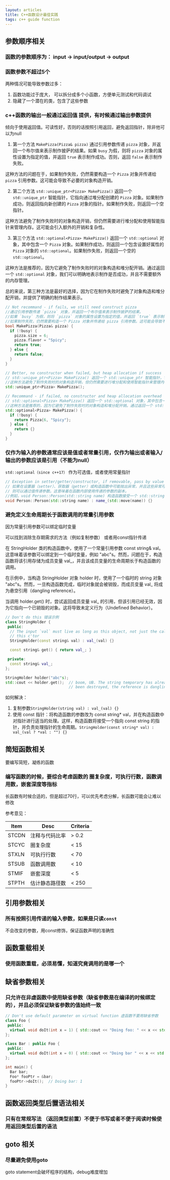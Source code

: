 ```yaml
---
layout: articles
title: C++函数设计最佳实践
tags: c++ guide function
---
```



## 参数顺序相关

### 函数的参数顺序为： input ->  input/output -> output


### 函数参数不超过5个

两种情况可能导致参数过多：
1. 函数功能过于庞大， 可以拆分成多个小函数，方便单元测试和代码调试
2. 隐藏了一个潜在的类，包含了这些参数


### c++函数的输出一般通过返回值 提供，有时候通过输出参数提供

倾向于使用返回值。可读性好，否则的话按照引用返回，避免返回指针，除非他可以为null



1. 第一个方法 `MakePizza(Pizza& pizza)` 通过引用参数传递 `pizza` 对象，并返回一个布尔值来表示制作披萨的结果。如果 `busy` 为假，则将 `pizza` 对象的属性设置为指定的值，并返回 `true` 表示制作成功。否则，返回 `false` 表示制作失败。

这种方法的问题在于，如果制作失败，仍然需要构造一个 `Pizza` 对象并传递给 `pizza` 引用参数。这可能会导致不必要的对象构造开销。

2. 第二个方法 `std::unique_ptr<Pizza> MakePizza()` 返回一个 `std::unique_ptr` 智能指针，它指向通过堆分配创建的 `Pizza` 对象。如果制作成功，则返回指向新创建的 `Pizza` 对象的指针。如果制作失败，则返回一个空指针。

这种方法避免了制作失败时的对象构造开销，但仍然需要进行堆分配和使用智能指针来管理内存。这可能会引入额外的开销和复杂性。

3. 第三个方法 `std::optional<Pizza> MakePizza()` 返回一个 `std::optional` 对象，其中包含一个 `Pizza` 对象。如果制作成功，则返回一个包含设置好属性的 `Pizza` 对象的 `std::optional`。如果制作失败，则返回一个空的 `std::optional`。

这种方法是推荐的，因为它避免了制作失败时的对象构造和堆分配开销。通过返回一个 `std::optional` 对象，我们可以明确地表示制作是否成功，并且不需要额外的内存管理。

总的来说，第三种方法是最好的选择，因为它在制作失败时避免了对象构造和堆分配开销，并提供了明确的制作结果表示。

```C++
// Not recommand - if fails, we still need construct pizza
//通过引用参数传递 `pizza` 对象，并返回一个布尔值来表示制作披萨的结果。
//如果 `busy` 为假，则将 `pizza` 对象的属性设置为指定的值，并返回 `true` 表示制作成功。否则，返回 `false` 表示制作失败。
//如果制作失败，仍然需要构造一个 Pizza 对象并传递给 pizza 引用参数。这可能会导致不必要的对象构造开销。
bool MakePizza(Pizza& pizza) {
  if (!busy) {
    pizza.size = 6;
    pizza.flavor = "Spicy";
    return true;
  } else {
    return false;
  }
}

// Better, no constructor when failed, but heap allocation if success
// std::unique_ptr<Pizza> MakePizza() 返回一个 std::unique_ptr 智能指针，它指向通过堆分配创建的 Pizza 对象。如果制作成功，则返回指向新创建的 Pizza 对象的指针。如果制作失败，则返回一个空指针。
//这种方法避免了制作失败时的对象构造开销，但仍然需要进行堆分配和使用智能指针来管理内存。这可能会引入额外的开销和复杂性。
std::unique_ptr<Pizza> MakePizza();

// Recommand - if failed, no constructor and heap allocation overhead
// std::optional<Pizza> MakePizza() 返回一个 std::optional 对象，其中包含一个 Pizza 对象。如果制作成功，则返回一个包含设置好属性的 Pizza 对象的 std::optional。如果制作失败，则返回一个空的 std::optional。
//这种方法是推荐的，因为它避免了制作失败时的对象构造和堆分配开销。通过返回一个 std::optional 对象，我们可以明确地表示制作是否成功，并且不需要额外的内存管理。
std::optional<Pizza> MakePizza() {
  if (!busy) {
    return Pizza{6, "Spicy"};   
  } else {
    return {}
  }
}
```
### 仅作为输入的参数通常应该是值或者常量引用，仅作为输出或者输入/输出的参数应该是引用（不能为null）

`std::optional（since c++17）` 作为可选值，或者使用常量指针
```cpp
// Exception in setter/getter/constructor, if removable, pass by value
// 如果在设置器（setter）、获取器（getter）或构造函数中可能抛出异常，并且这些异常可以被处理并从调用方移除，
// 则可以通过值传递参数。这意味着在函数内部使用传递的参数的副本。
//例如，void Person::Person(std::string name) 构造函数接受一个 std::string 类型的参数，并将其移动到 name_ 成员变量中。
void Person::Person(std::string name) : name_(std::move(name)) {}
```

### 避免定义生命周期长于函数调用的常量引用参数

因为常量引用参数可以绑定临时变量

可以找到消除生存期需求的方法（例如复制参数） 或者用const指针传递


在 StringHolder 类的构造函数中，使用了一个常量引用参数 const string& val。这意味着该参数可以绑定到一个临时变量，例如 "abc"s。然而，问题在于，构造函数将该引用存储为成员变量 val_，并且该成员变量的生命周期长于构造函数的调用。

在示例中，当构造 StringHolder 对象 holder 时，使用了一个临时的 string 对象 "abc"s。然而，一旦构造函数完成，临时对象就会被销毁，而成员变量 val_ 将成为悬空引用（dangling reference）。

当调用 holder.get() 时，尝试返回成员变量 val_ 的引用，但该引用已经无效，因为它指向一个已销毁的对象。这将导致未定义行为（Undefined Behavior）。
```C++
// Don't do this 错误示例
class StringHolder {
 public:
  // The input `val` must live as long as this object, not just the call to
  // this c'tor
  StringHolder(const string& val) : val_(val) {}

  const string& get() { return val_; }

 private:
  const string& val_;
};

StringHolder holder("abc"s);
std::cout << holder.get();  // boom, UB. The string temporary has already
                            // been destroyed, the reference is dangling.
```
如何解决：

1. 复制参数`StringHolder(string val) : val_(val) {}`
2. 使用 const 指针：将构造函数的参数改为 const string* val，并在构造函数中对指针进行适当的处理。这样，构造函数将接受一个指向 const string 的指针，并负责处理指针的生命周期。`StringHolder(const string* val) : val_(val ? *val : "") {}`


## 简短函数相关

要编写简短，凝练的函数

### 编写函数的时候，要综合考虑函数的 圈复杂度，可执行行数，函数调用数，嵌套深度等指标

长函数有时候合适的，但是超过70行，可以优先考虑分解，长函数可能会让难以修改

参考意见：

| **Item** | **Desc**       | **Criteria** |
| -------- | -------------- | ------------ |
| STCDN    | 注释与代码比率 | > 0.2        |
| STCYC    | 圈复杂度       | < 15         |
| STXLN    | 可执行行数     | < 70         |
| STSUB    | 函数调用数     | < 10         |
| STMIF    | 嵌套深度       | < 5          |
| STPTH    | 估计静态路径数 | < 250        |


## 引用参数相关

### 所有按照引用传递的输入参数，如果是只读`const`

不会改变的参数，用const修饰，保证函数声明的准确性

## 函数重载相关

### 使用函数重载，必须易懂，知道究竟调用的是哪一个


## 缺省参数相关

### 只允许在非虚函数中使用缺省参数（缺省参数是在编译的时候绑定的），并且必须保证缺省参数的值始终一致

```C++
// Don't use default parameter on virtual function 虚函数不要用缺省参数
class Foo {
 public:
  virtual void doIt(int x = 1) { std::cout << "Doing foo: " << x << std::endl; }
};

class Bar : public Foo {
 public:
  virtual void doIt(int x = 0) { std::cout << "Doing bar " << x << std::endl; }
};

int main() {
  Bar bar;
  Foo* fooPtr = &bar;
  fooPtr->doIt();  // Doing bar: 1
}
```

## 函数返回类型后置语法相关

### 只有在常规写法 （返回类型前置）不便于书写或者不便于阅读时候使用返回类型后置的语法

## goto 相关

### 尽量避免使用goto
goto statement会破坏程序的结构，debug难度增加
